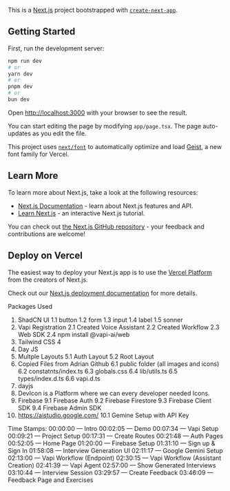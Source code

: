 This is a [Next.js](https://nextjs.org) project bootstrapped with [`create-next-app`](https://nextjs.org/docs/app/api-reference/cli/create-next-app).

## Getting Started

First, run the development server:

```bash
npm run dev
# or
yarn dev
# or
pnpm dev
# or
bun dev
```

Open [http://localhost:3000](http://localhost:3000) with your browser to see the result.

You can start editing the page by modifying `app/page.tsx`. The page auto-updates as you edit the file.

This project uses [`next/font`](https://nextjs.org/docs/app/building-your-application/optimizing/fonts) to automatically optimize and load [Geist](https://vercel.com/font), a new font family for Vercel.

## Learn More

To learn more about Next.js, take a look at the following resources:

- [Next.js Documentation](https://nextjs.org/docs) - learn about Next.js features and API.
- [Learn Next.js](https://nextjs.org/learn) - an interactive Next.js tutorial.

You can check out [the Next.js GitHub repository](https://github.com/vercel/next.js) - your feedback and contributions are welcome!

## Deploy on Vercel

The easiest way to deploy your Next.js app is to use the [Vercel Platform](https://vercel.com/new?utm_medium=default-template&filter=next.js&utm_source=create-next-app&utm_campaign=create-next-app-readme) from the creators of Next.js.

Check out our [Next.js deployment documentation](https://nextjs.org/docs/app/building-your-application/deploying) for more details.


Packages Used
1. ShadCN UI
    1.1 button
    1.2 form
    1.3 input
    1.4 label
    1.5 sonner
2. Vapi Registration
    2.1 Created Voice Assistant
    2.2 Created Workflow
    2.3 Web SDK
    2.4 npm install @vapi-ai/web
3. Tailwind CSS 4
4. Day JS
5. Multple Layouts
    5.1 Auth Layout
    5.2 Root Layout
6. Copied Files from Adrian Github
    6.1 public folder (all images and icons)
    6.2 constatnts/index.ts
    6.3 globals.css
    6.4 lib/utils.ts
    6.5 types/index.d.ts
    6.6 vapi.d.ts
7. dayjs
8. DevIcon is a Platform where we can every developer needed Icons. 
9. Firebase
    9.1 Firebase Auth
    9.2 Firebase Firestore
    9.3 Firebase Client SDK
    9.4 Firebase Admin SDK
10. https://aistudio.google.com/
    10.1 Gemine Setup with API Key

Time Stamps:
00:00:00 — Intro
00:02:05 — Demo
00:07:34 — Vapi Setup
00:09:21 — Project Setup
00:17:31 — Create Routes
00:21:48 — Auth Pages
00:52:05 — Home Page
01:20:00 — Firebase Setup
01:31:10 — Sign up & Sign In
01:58:08 — Interview Generation UI
02:11:17 — Google Gemini Setup
02:13:00 — Vapi Workflow (Endpoint)
02:30:15 — Vapi Workflow (Assistant Creation)
02:41:39 — Vapi Agent
02:57:00 — Show Generated Interviews
03:10:44 — Interview Session
03:29:57 — Create Feedback
03:46:09 — Feedback Page and Exercises

